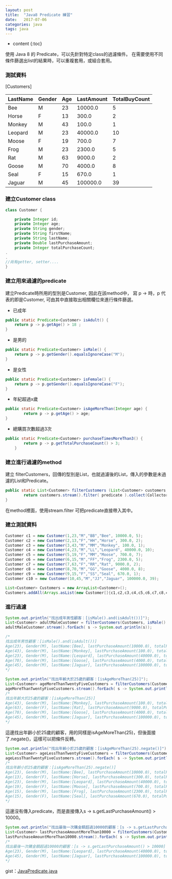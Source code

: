 ```yaml
---
layout: post
title:  "Java8 Predicate 練習"
date:   2017-07-06
categories: java
tags: java
---
```


* content
{:toc}


使用 Java 8 的 Predicate，可以先針對特定class的過濾條件。
在需要使用不同條件篩選出list的結果時，可以重複套用，或組合套用。

### 測試資料

[Customers]


 LastName| Gender | Age | LastAmount | TotalBuyCount
------------| ---------| ------ | -----| ------
Bee     | M | 23 |10000.0 | 5
Horse   | F | 13 |300.0 | 2
Monkey  | M | 43 |100.0 | 1
Leopard | M | 23 |40000.0 | 10
Moose   | F | 19 |700.0 | 7
Frog    | M | 23 |2300.0 | 5
Rat     | M | 63 |9000.0 | 2
Goose   | M | 70 |4000.0 | 8
Seal    | F | 15 |670.0 | 1
Jaguar  | M | 45 |100000.0 | 39



### 建立Customer class

```java
class Customer {

	private Integer id;
	private Integer age;
	private String gender;
	private String firstName;
	private String lastName;
	private Double lastPurchaseAmount;
	private Integer totalPurchaseCount;
.
.
//尚有getter, setter....
}
```


### 建立用來過濾的predicate

建立Predicate時所用的型別是Customer, 因此在該method中，
寫 p -> 時，p 代表的即是Customer, 可由其中直接取出相關欄位來進行條件篩選。


* 已成年

```java
public static Predicate<Customer> isAdult() {
    return p -> p.getAge() > 18 ;
}
```

* 是男的


```java	
public static Predicate<Customer> isMale() {
    return p -> p.getGender().equalsIgnoreCase("M");
}
```
* 是女性

```java	
public static Predicate<Customer> isFemale() {
    return p -> p.getGender().equalsIgnoreCase("F");
}
```

* 年紀超過x歲

```java	
public static Predicate<Customer> isAgeMoreThan(Integer age) {
	    return p -> p.getAge() > age;
}
```	
	
* 總購買次數超過3次	
	
```java	
public static Predicate<Customer> purchaseTimesMoreThan3() {
	    return p -> p.getTotalPurchaseCount() > 3;
	}
```


### 建立進行過濾的method

建立 filterCustomers，回傳的型別是List<Customer>，也就過濾後的List，傳入的參數是未過濾的List<Customer>和Predicate。

```java
public static List<Customer> filterCustomers (List<Customer> customers, Predicate<Customer> predicate) {
        return customers.stream().filter( predicate ).collect(Collectors.<Customer>toList());
}
```

在method裡面，使用stream.filter 可把predicate直接帶入其中。

### 建立測試資料

```java
Customer c1 = new Customer(1,23,"M","BB","Bee", 10000.0, 5);
Customer c2 = new Customer(2,13,"F","HH","Horse", 300.0, 2);
Customer c3 = new Customer(3,43,"M","MM","Monkey", 100.0, 1);
Customer c4 = new Customer(4,23,"M","LL","Leopard", 40000.0, 10);
Customer c5 = new Customer(5,19,"F","MM","Moose", 700.0, 7);
Customer c6 = new Customer(6,15,"M","FF","Frog", 2300.0, 5);
Customer c7 = new Customer(7,63,"F","RR","Rat", 9000.0, 2);
Customer c8 = new Customer(8,70,"M","GG","Goose", 4000.0, 8);
Customer c9 = new Customer(9,15,"F","SS","Seal", 670.0, 1);
Customer c10 = new Customer(10,45,"M","JJ","Jaguar", 100000.0, 39);
         
List<Customer> Customers = new ArrayList<Customer>();
Customers.addAll(Arrays.asList(new Customer[]{c1,c2,c3,c4,c5,c6,c7,c8,c9,c10}));
```

### 進行過濾

```java
System.out.println("找出成年男性顧客：[isMale().and(isAdult())]");
List<Customer> adultMaleCustomer = filterCustomers(Customers, isMale().and(isAdult()) );
adultMaleCustomer.stream().forEach( s -> System.out.println(s));

/*
找出成年男性顧客：[isMale().and(isAdult())]
Age(23), Gender(M), lastName:[Bee], lastPurchaseAmount(10000.0), totalPurchaseCount(5)
Age(43), Gender(M), lastName:[Monkey], lastPurchaseAmount(100.0), totalPurchaseCount(1)
Age(23), Gender(M), lastName:[Leopard], lastPurchaseAmount(40000.0), totalPurchaseCount(10)
Age(70), Gender(M), lastName:[Goose], lastPurchaseAmount(4000.0), totalPurchaseCount(8)
Age(45), Gender(M), lastName:[Jaguar], lastPurchaseAmount(100000.0), totalPurchaseCount(39)
*/
```


```java
System.out.println("找出年齡大於25歲的顧客：[isAgeMoreThan(25)]");
List<Customer> ageMoreThanTwentyFiveCustomers = filterCustomers(Customers, isAgeMoreThan(25));
ageMoreThanTwentyFiveCustomers.stream().forEach( s -> System.out.println(s));
/*
找出年齡大於25歲的顧客：[isAgeMoreThan(25)]
Age(43), Gender(M), lastName:[Monkey], lastPurchaseAmount(100.0), totalPurchaseCount(1)
Age(63), Gender(F), lastName:[Rat], lastPurchaseAmount(9000.0), totalPurchaseCount(2)
Age(70), Gender(M), lastName:[Goose], lastPurchaseAmount(4000.0), totalPurchaseCount(8)
Age(45), Gender(M), lastName:[Jaguar], lastPurchaseAmount(100000.0), totalPurchaseCount(39)
*/
```

這邊找出年齡小於25歲的顧客，用的同樣是isAgeMoreThan(25)，但後面接了.negate()，這樣可以把條件反轉。
        
```java        
System.out.println("找出年齡小於25歲的顧客：[isAgeMoreThan(25).negate()]");
List<Customer> ageLessThanTwentyFiveCustomers = filterCustomers(Customers, isAgeMoreThan(25).negate());
ageLessThanTwentyFiveCustomers.stream().forEach( s -> System.out.println(s));
/*
找出年齡小於25歲的顧客：[isAgeMoreThan(25).negate()]
Age(23), Gender(M), lastName:[Bee], lastPurchaseAmount(10000.0), totalPurchaseCount(5)
Age(13), Gender(F), lastName:[Horse], lastPurchaseAmount(300.0), totalPurchaseCount(2)
Age(23), Gender(M), lastName:[Leopard], lastPurchaseAmount(40000.0), totalPurchaseCount(10)
Age(19), Gender(F), lastName:[Moose], lastPurchaseAmount(700.0), totalPurchaseCount(7)
Age(15), Gender(M), lastName:[Frog], lastPurchaseAmount(2300.0), totalPurchaseCount(5)
Age(15), Gender(F), lastName:[Seal], lastPurchaseAmount(670.0), totalPurchaseCount(1)
*/
```

這邊沒有傳入predicate，而是直接傳入s -> s.getLastPurchaseAmount() > 10000。

```java
System.out.println("找出最後一次購金額超過10000的顧客：[s -> s.getLastPurchaseAmount() > 10000]");
List<Customer> lastPurchaseAmountMoreThan10000 = filterCustomers(Customers, s -> s.getLastPurchaseAmount() > 10000);
lastPurchaseAmountMoreThan10000.stream().forEach( s -> System.out.println(s));
/*
找出最後一次購金額超過10000的顧客：[s -> s.getLastPurchaseAmount() > 10000]
Age(23), Gender(M), lastName:[Leopard], lastPurchaseAmount(40000.0), totalPurchaseCount(10)
Age(45), Gender(M), lastName:[Jaguar], lastPurchaseAmount(100000.0), totalPurchaseCount(39)
*/
```




gist：[JavaPredicate.java](https://gist.github.com/hatoto/210ab51747a2f85081ebcf014461c6b8)

